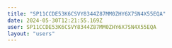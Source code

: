 ```yaml
---
title: "SP11CCDE53K6CSVY8344Z87MM0ZHY6X7SN4X55EQA"
date: 2024-05-30T12:21:55.169Z
user: SP11CCDE53K6CSVY8344Z87MM0ZHY6X7SN4X55EQA
layout: "users"
---
```

    